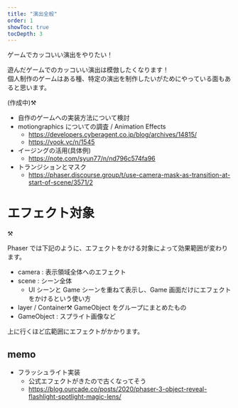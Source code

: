 ```yaml
---
title: "演出全般"
order: 1
showToc: true
tocDepth: 3
---
```


ゲームでカッコいい演出をやりたい！

遊んだゲームでのカッコいい演出は模倣したくなります！  
個人制作のゲームはある種、特定の演出を制作したいがためにやっている面もあると思います。

(作成中):hammer_and_pick:

- 自作のゲームへの実装方法について検討
- motiongraphics についての調査 / Animation Effects
  - https://developers.cyberagent.co.jp/blog/archives/14815/
  - https://vook.vc/n/1545
- イージングの活用(具体例)
  - https://note.com/syun77/n/nd796c574fa96
- トランジションとマスク
  - https://phaser.discourse.group/t/use-camera-mask-as-transition-at-start-of-scene/3571/2

# エフェクト対象

:hammer_and_pick:

Phaser では下記のように、エフェクトをかける対象によって効果範囲が変わります。

- camera : 表示領域全体へのエフェクト
- scene : シーン全体
  - UI シーンと Game シーンを重ねて表示し、Game 画面だけにエフェクトをかけるという使い方
- layer / Container:hammer_and_pick: GameObject をグループにまとめたもの
- GameObject : スプライト画像など

上に行くほど広範囲にエフェクトがかかります。

## memo

- フラッシュライト実装
  - 公式エフェクトがきたので古くなってそう
  - https://blog.ourcade.co/posts/2020/phaser-3-object-reveal-flashlight-spotlight-magic-lens/

